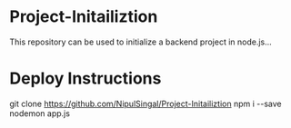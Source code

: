 # Project-Initailiztion

This repository can be used to initialize a backend project in node.js...


# Deploy Instructions
git clone https://github.com/NipulSingal/Project-Initailiztion
npm i --save
nodemon app.js
